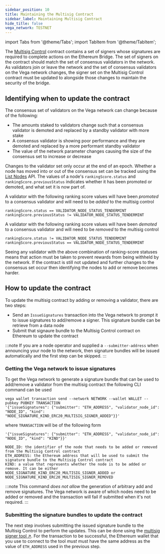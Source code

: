 ```yaml
---
sidebar_position: 10
title: Maintaining the Multisig Contract
sidebar_label: Maintaining Multisig Contract
hide_title: false
vega_network: TESTNET
---
```

import Tabs from '@theme/Tabs';
import TabItem from '@theme/TabItem';


The [Multisig Control](../../api/bridge/interfaces/IMultisigControl.md) contract contains a set of signers whose signatures are required to complete actions on the Ethereum Bridge. The set of signers on the contract should match the set of consensus validators in the network. As validators join or leave the network and the set of consensus validators on the Vega network changes, the signer set on the Multisig Control contract must be updated to alongside those changes to maintain the security of the bridge.

## Identifying when to update the contract

The consensus set of validators on the Vega network can change because of the following:
* The amounts staked to validators change such that a consensus validator is demoted and replaced by a standby validator with more stake
* A consensus validator is showing poor performance and they are demoted and replaced by a more performant standby validator
* The value of the network parameter <NetworkParameter frontMatter={frontMatter} param="network.validators.tendermint.number" hideValue={true} /> changes causing the size of the consensus set to increase or decrease

Changes to the validator set only occur at the end of an epoch. Whether a node has moved into or out of the consensus set can be tracked using the [List Nodes](../../api/rest/data-v2/trading-data-service-list-nodes.api.mdx) API. The values of a node's `rankingScore.status` and `rankingScore.previousStatus` indicates whether it has been promoted or demoted, and what set it is now part of.


A validator with the following ranking score values will have been *promoted* to a consensus validator and will need to be *added* to the multisig control
```
rankingScore.status == VALIDATOR_NODE_STATUS_TENDERMINT
rankingScore.previousStatus != VALIDATOR_NODE_STATUS_TENDERMINT
```

A validator with the following ranking score values will have been *demoted* to a consensus validator and will need to be *removed* to the multisig control
```
rankingScore.status != VALIDATOR_NODE_STATUS_TENDERMINT
rankingScore.previousStatus == VALIDATOR_NODE_STATUS_TENDERMINT
```

Seeing any validator with the above combination of ranking-score statuses means that action must be taken to prevent rewards from being withheld by the network. If the contract is still not updated and further changes to the consensus set occur then identifying the nodes to add or remove becomes harder.

## How to update the contract

To update the multisig contract by adding or removing a validator, there are two steps:
- Send an `IssueSignatures` transaction into the Vega network to prompt it to issue signatures to add/remove a signer. This signature bundle can be retrieve from a data node
- Submit that signaure bundle to the Multisig Control contract on Ethereum to update the contract


:::note
If you are a node operator and supplied a `--submitter-address` when announcing your node to the network, then signature bundles will be issued automatically and the first step can be skipped.
:::

### Getting the Vega network to issue signatures

To get the Vega network to generate a signature bundle that can be used to add/remove a validator from the multisig contract the following CLI command can be used
```shell
vega wallet transaction send --network NETWORK --wallet WALLET --pubkey PUBKEY TRANSACTION
'{"issueSignatures": {"submitter": "ETH_ADDRESS", "validator_node_id": "NODE_ID", "kind": "NODE_SIGNATURE_KIND_ERC20_MULTISIG_SIGNER_ADDED"}}'
```

where `TRANSACTION` will be of the following form
```
'{"issueSignatures": {"submitter": "ETH_ADDRESS", "validator_node_id": "NODE_ID", "kind": "KIND"}}'

NODE_ID: the identifier of the node that needs to be added or removed from the Multisig Control contract
ETH_ADDRESS: the Ethereum address that will be used to submit the signature bundle to the Multisig Control contract
KIND: a value that represents whether the node is to be added or remove. It can be either NODE_SIGNATURE_KIND_ERC20_MULTISIG_SIGNER_ADDED or NODE_SIGNATURE_KIND_ERC20_MULTISIG_SIGNER_REMOVED
```

:::note 
This command *does not allow* the generation of arbitrary add and remove signatures. The Vega network is aware of which nodes need to be added or removed and the transaction will fail if submitted when it's not required.
:::

### Submitting the signature bundles to update the contract

The next step involves submitting the issued signature bundle to the Multisig Control to perform the updates. This can be done using the [multisig signer tool ↗](https://validator-testnet.tools.vega.xyz/). For the transaction to be successful, the Ethereum wallet that you use to connect to the tool *must* must have the same address as the value of `ETH_ADDRESS` used in the previous step.
